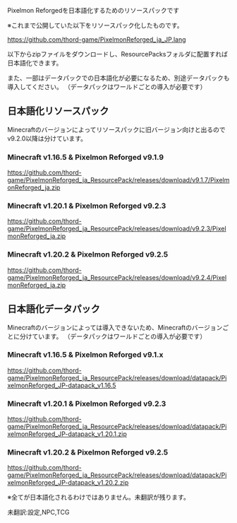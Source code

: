 Pixelmon Reforgedを日本語化するためのリソースパックです

※これまで公開していた以下をリソースパック化したものです。

https://github.com/thord-game/PixelmonReforged_ja_JP.lang


以下からzipファイルをダウンロードし、ResourcePacksフォルダに配置すれば日本語化できます。

また、一部はデータパックでの日本語化が必要になるため、別途データパックも導入してください。
（データパックはワールドごとの導入が必要です）

## 日本語化リソースパック

Minecraftのバージョンによってリソースパックに旧バージョン向けと出るのでv9.2.0以降は分けています。

### Minecraft v1.16.5 & Pixelmon Reforged v9.1.9

https://github.com/thord-game/PixelmonReforged_ja_ResourcePack/releases/download/v9.1.7/PixelmonReforged_ja.zip


### Minecraft v1.20.1 & Pixelmon Reforged v9.2.3

https://github.com/thord-game/PixelmonReforged_ja_ResourcePack/releases/download/v9.2.3/PixelmonReforged_ja.zip


### Minecraft v1.20.2 & Pixelmon Reforged v9.2.5

https://github.com/thord-game/PixelmonReforged_ja_ResourcePack/releases/download/v9.2.4/PixelmonReforged_ja.zip


## 日本語化データパック

Minecraftのバージョンによっては導入できないため、Minecraftのバージョンごとに分けています。
（データパックはワールドごとの導入が必要です）

### Minecraft v1.16.5 & Pixelmon Reforged v9.1.x

https://github.com/thord-game/PixelmonReforged_ja_ResourcePack/releases/download/datapack/PixelmonReforged_JP-datapack_v1.16.5


### Minecraft v1.20.1 & Pixelmon Reforged v9.2.3

https://github.com/thord-game/PixelmonReforged_ja_ResourcePack/releases/download/datapack/PixelmonReforged_JP-datapack_v1.20.1.zip


### Minecraft v1.20.2 & Pixelmon Reforged v9.2.5

https://github.com/thord-game/PixelmonReforged_ja_ResourcePack/releases/download/datapack/PixelmonReforged_JP-datapack_v1.20.2.zip

※全てが日本語化されるわけではありません。未翻訳が残ります。

未翻訳:設定,NPC,TCG
